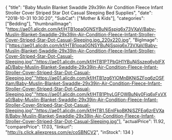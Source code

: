 {
	"title": "Baby Muslin Blanket Swaddle 29x39in Air Condition Fleece Infant Stroller Cover Striped Star Dot Casual Sleeping Bed Supplies",
	"date": "2018-10-31 10:30:20",
	"SubCat": ["Mother & Kids"],
	"categories": ["Bedding"],
	"thumbnailImage": "https://ae01.alicdn.com/kf/HTB1opa0GNSYBuNjSspjq6x73VXaV/Baby-Muslin-Blanket-Swaddle-29x39in-Air-Condition-Fleece-Infant-Stroller-Cover-Striped-Star-Dot-Casual-Sleeping.jpg_220x220.jpg",
	"BigImage": ["https://ae01.alicdn.com/kf/HTB1opa0GNSYBuNjSspjq6x73VXaV/Baby-Muslin-Blanket-Swaddle-29x39in-Air-Condition-Fleece-Infant-Stroller-Cover-Striped-Star-Dot-Casual-Sleeping.jpg","https://ae01.alicdn.com/kf/HTB1PTPbGH1YBuNjSszeq6yblFXaD/Baby-Muslin-Blanket-Swaddle-29x39in-Air-Condition-Fleece-Infant-Stroller-Cover-Striped-Star-Dot-Casual-Sleeping.jpg","https://ae01.alicdn.com/kf/HTB1zg6YlOMnBKNjSZFoq6zOSFXam/Baby-Muslin-Blanket-Swaddle-29x39in-Air-Condition-Fleece-Infant-Stroller-Cover-Striped-Star-Dot-Casual-Sleeping.jpg","https://ae01.alicdn.com/kf/HTB1PhyLGFOWBuNjy0Fiq6xFxVXa0/Baby-Muslin-Blanket-Swaddle-29x39in-Air-Condition-Fleece-Infant-Stroller-Cover-Striped-Star-Dot-Casual-Sleeping.jpg","https://ae01.alicdn.com/kf/HTB1.5EnlFkoBKNjSZFEq6zrEVXa8/Baby-Muslin-Blanket-Swaddle-29x39in-Air-Condition-Fleece-Infant-Stroller-Cover-Striped-Star-Dot-Casual-Sleeping.jpg"],
	"actualPrice": 11.92,
	"comparePrice": 17.03,
	"linkurl": "http://s.click.aliexpress.com/e/coSBNCV2",
	"inStock": 134
}
